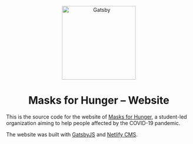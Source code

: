 <p align="center">
  <a href="https://masksforhunger.com">
    <img alt="Gatsby" src="https://masksforhunger.com/logo.svg" width="200" />
  </a>
</p>
<h1 align="center">
  Masks for Hunger – Website
</h1>

This is the source code for the website of [Masks for Hunger](https://masksforhunger.com), a student-led organization aiming to help people affected by the COVID-19 pandemic.

The website was built with <a href="https://gatsbyjs.org">GatsbyJS</a> and <a href="https://netlifycms.org">Netlify CMS</a>.
